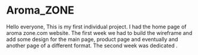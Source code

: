# Aroma_ZONE
Hello everyone, This is my first individual project. I had the home page of aroma zone.com website.
The first week we had to build the wireframe and add some design for the main page, product page and eventually and another page of a different format.
The second week was dedicated . 

